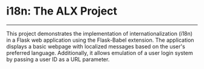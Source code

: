 # i18n: The ALX Project
-----------

This project demonstrates the implementation of internationalization (i18n) 
in a Flask web application using the Flask-Babel extension. 
The application displays a basic webpage with localized messages based on 
the user's preferred language. 
Additionally, it allows emulation of a user login system by passing a user ID as a URL parameter.
